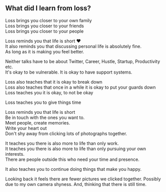 ## What did I learn from loss?

Loss brings you closer to your own family<br />
Loss brings you closer to your friends<br />
Loss brings you closer to your people<br />

Loss reminds you that life is short ❤️<br />
It also reminds you that discussing personal life is absolutely fine. <br />
As long as it is making you feel better.<br />

Neither talks have to be about Twitter, Career, Hustle, Startup, Productivity etc.<br />
It's okay to be vulnerable. It is okay to have support systems.<br />

Loss also teaches that it is okay to break down<br />
Loss also teaches that once in a while it is okay to put your guards down<br />
Loss teaches you it is okay, to not be okay<br />

Loss teaches you to give things time<br />

Loss reminds you that life is short<br />
Be in touch with the ones you want to.<br />
Meet people, create memories.<br />
Write your heart out <br />
Don't shy away from clicking lots of photographs together.<br />

It teaches you there is also more to life than only work.<br />
It teaches you there is also more to life than only pursuing your own interests.<br />
There are people outside this who need your time and presence.<br />

It also teaches you to continue doing things that make you happy. 

Looking back it feels there are fewer pictures we clicked together. Possibly due to my own camera shyness. And, thinking that there is still time.


